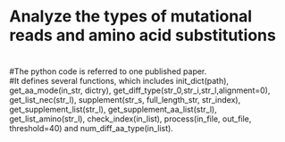 # Analyze the types of mutational reads and amino acid substitutions
#
#The python code is referred to one published paper.\
#It defines several functions, which includes init_dict(path), 
get_aa_mode(in_str, dictry), 
get_diff_type(str_0,str_i,str_l,alignment=0), 
get_list_nec(str_l), 
supplement(str_s, 
full_length_str, str_index), 
get_supplement_list(str_l), 
get_supplement_aa_list(str_l), 
get_list_amino(str_l), 
check_index(in_list), 
process(in_file, out_file, threshold=40) 
and num_diff_aa_type(in_list).
